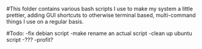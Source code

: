 #This folder contains various bash scripts I use to make my system a little prettier, adding GUI shortcuts to otherwise terminal based, multi-command things I use on a regular basis.

#Todo:
-fix debian script
-make rename an actual script
-clean up ubuntu script
-???
-profit?

